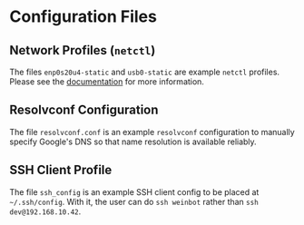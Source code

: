 # Configuration Files
## Network Profiles (`netctl`)
The files `enp0s20u4-static` and `usb0-static` are example `netctl` profiles.
Please see the [documentation](../docs/connecting.md) for more information.

## Resolvconf Configuration
The file `resolvconf.conf` is an example `resolvconf` configuration to manually specify Google's DNS so that name resolution is available reliably.

## SSH Client Profile
The file `ssh_config` is an example SSH client config to be placed at `~/.ssh/config`.
With it, the user can do `ssh weinbot` rather than `ssh dev@192.168.10.42`.
